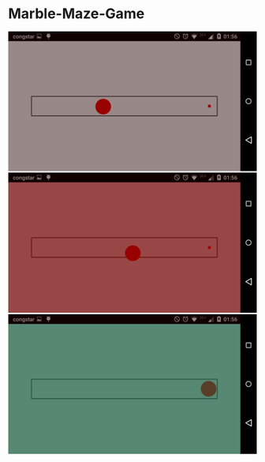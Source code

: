 # Marble-Maze-Game

![GitHub Logo](/screenshots/Screenshot_1.png)
![GitHub Logo](/screenshots/Screenshot_2.png)
![GitHub Logo](/screenshots/Screenshot_3.png)

